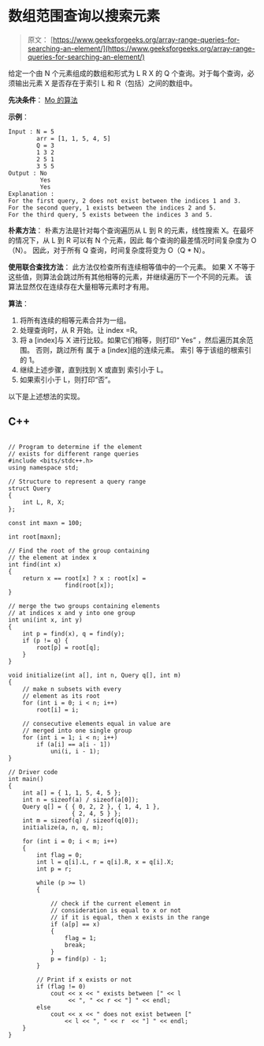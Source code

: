 # 数组范围查询以搜索元素

> 原文： [https://www.geeksforgeeks.org/array-range-queries-for-searching-an-element/](https://www.geeksforgeeks.org/array-range-queries-for-searching-an-element/)

给定一个由 N 个元素组成的数组和形式为 L R X 的 Q 个查询。对于每个查询，必须输出元素 X 是否存在于索引 L 和 R（包括）之间的数组中。

**先决条件**： [Mo 的算法](https://www.geeksforgeeks.org/mos-algorithm-query-square-root-decomposition-set-1-introduction/)

**示例**：

```
Input : N = 5
        arr = [1, 1, 5, 4, 5]
        Q = 3
        1 3 2
        2 5 1
        3 5 5         
Output : No
         Yes
         Yes
Explanation :
For the first query, 2 does not exist between the indices 1 and 3.
For the second query, 1 exists between the indices 2 and 5.
For the third query, 5 exists between the indices 3 and 5.

```

**朴素方法**：
朴素方法是针对每个查询遍历从 L 到 R 的元素，线性搜索 X。在最坏的情况下，从 L 到 R 可以有 N 个元素，因此 每个查询的最差情况时间复杂度为 O（N）。 因此，对于所有 Q 查询，时间复​​杂度将变为 O（Q * N）。

**使用联合查找方法**：
此方法仅检查所有连续相等值中的一个元素。 如果 X 不等于这些值，则算法会跳过所有其他相等的元素，并继续遍历下一个不同的元素。 该算法显然仅在连续存在大量相等元素时才有用。

**算法**：

1.  将所有连续的相等元素合并为一组。
2.  处理查询时，从 R 开始。让 index =R。
3.  将 a [index]与 X 进行比较。如果它们相等，则打印“ Yes”
    ，然后遍历其余范围。 否则，跳过所有
    属于 a [index]组的连续元素。 索引
    等于该组的根索引的 1。
4.  继续上述步骤，直到找到 X 或直到
    索引小于 L。
5.  如果索引小于 L，则打印“否”。

以下是上述想法的实现。

## C++ 

```

// Program to determine if the element 
// exists for different range queries 
#include <bits/stdc++.h> 
using namespace std; 

// Structure to represent a query range 
struct Query 
{ 
    int L, R, X; 
}; 

const int maxn = 100; 

int root[maxn]; 

// Find the root of the group containing 
// the element at index x 
int find(int x) 
{ 
    return x == root[x] ? x : root[x] = 
                find(root[x]); 
} 

// merge the two groups containing elements 
// at indices x and y into one group 
int uni(int x, int y) 
{ 
    int p = find(x), q = find(y); 
    if (p != q) { 
        root[p] = root[q]; 
    } 
} 

void initialize(int a[], int n, Query q[], int m) 
{ 
    // make n subsets with every 
    // element as its root 
    for (int i = 0; i < n; i++) 
        root[i] = i; 

    // consecutive elements equal in value are 
    // merged into one single group 
    for (int i = 1; i < n; i++) 
        if (a[i] == a[i - 1]) 
            uni(i, i - 1); 
} 

// Driver code 
int main() 
{ 
    int a[] = { 1, 1, 5, 4, 5 }; 
    int n = sizeof(a) / sizeof(a[0]); 
    Query q[] = { { 0, 2, 2 }, { 1, 4, 1 }, 
                  { 2, 4, 5 } }; 
    int m = sizeof(q) / sizeof(q[0]); 
    initialize(a, n, q, m); 

    for (int i = 0; i < m; i++) 
    { 
        int flag = 0; 
        int l = q[i].L, r = q[i].R, x = q[i].X; 
        int p = r; 

        while (p >= l) 
        { 

            // check if the current element in 
            // consideration is equal to x or not 
            // if it is equal, then x exists in the range 
            if (a[p] == x) 
            { 
                flag = 1; 
                break; 
            } 
            p = find(p) - 1; 
        } 

        // Print if x exists or not 
        if (flag != 0) 
            cout << x << " exists between [" << l  
                 << ", " << r << "] " << endl; 
        else
            cout << x << " does not exist between [" 
                << l << ", " << r  << "] " << endl; 
    } 
} 

```
